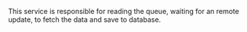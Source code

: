 This service is responsible for reading the queue, waiting for an remote update, to fetch the data and save to database.
